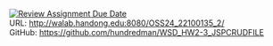 [![Review Assignment Due Date](https://classroom.github.com/assignment-invitations/f84266996a3dfa6e6c0fb3024355a605.svg)](https://classroom.github.com/a/0abxhPrq)
<br>URL: http://walab.handong.edu:8080/OSS24_22100135_2/
<br>GitHub: https://github.com/hundredman/WSD_HW2-3_JSPCRUDFILE